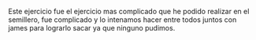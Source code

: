 Este ejercicio fue el ejercicio mas complicado que he podido realizar en el semillero, fue complicado y lo intenamos hacer entre todos juntos con james para lograrlo sacar ya que ninguno pudimos.
